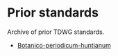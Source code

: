 # Prior standards

Archive of prior TDWG standards.

* [Botanico-periodicum-huntianum](/botanico-periodicum-huntianum)
